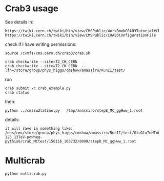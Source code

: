 Crab3 usage
====


See details in:

    https://twiki.cern.ch/twiki/bin/view/CMSPublic/WorkBookCRAB3Tutorial#CRAB_configuration_parameters
    https://twiki.cern.ch/twiki/bin/view/CMSPublic/CRAB3ConfigurationFile

check if I have writing permissions:

    source /cvmfs/cms.cern.ch/crab3/crab.sh
    
    crab checkwrite --site=T2_CH_CERN
    crab checkwrite --site=T2_CH_CERN  --lfn=/store/group/phys_higgs/cmshww/amassiro/RunII/test/

run

    crab submit -c crab_example.py
    crab status
    
then:

    python ../cmssw2latino.py   /tmp/amassiro/stepB_MC_ggHww_1.root


details:

    it will save in something like:
    /eos/cms/store/group/phys_higgs/cmshww/amassiro/RunII/test/GluGluToHToWWTo2LAndTau2Nu_M-125_13TeV-powheg-pythia6/crab_MCtest/150116_163732/0000/stepB_MC_ggHww_1.root


    
Multicrab
====

    python multicrab.py

    